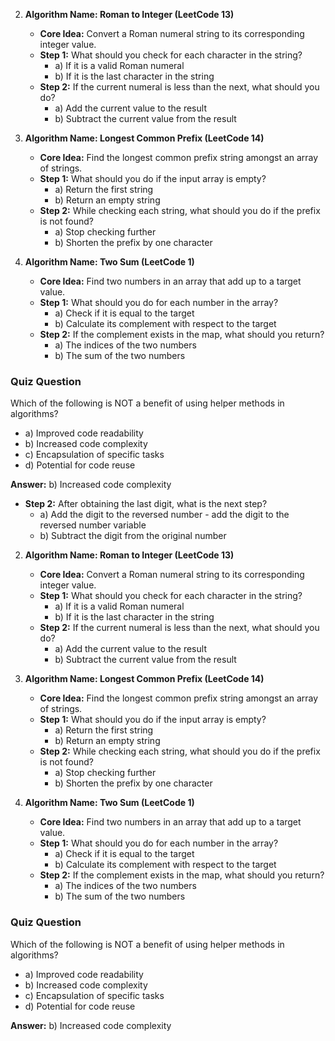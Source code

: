 2. **Algorithm Name: Roman to Integer (LeetCode 13)**
   - **Core Idea:** Convert a Roman numeral string to its corresponding integer value.
   - **Step 1:** What should you check for each character in the string?
     - a) If it is a valid Roman numeral
     - b) If it is the last character in the string
   - **Step 2:** If the current numeral is less than the next, what should you do?
     - a) Add the current value to the result
     - b) Subtract the current value from the result
     


3. **Algorithm Name: Longest Common Prefix (LeetCode 14)**
   - **Core Idea:** Find the longest common prefix string amongst an array of strings.
   - **Step 1:** What should you do if the input array is empty?
     - a) Return the first string
     - b) Return an empty string
   - **Step 2:** While checking each string, what should you do if the prefix is not found?
     - a) Stop checking further
     - b) Shorten the prefix by one character

4. **Algorithm Name: Two Sum (LeetCode 1)**
   - **Core Idea:** Find two numbers in an array that add up to a target value.
   - **Step 1:** What should you do for each number in the array?
     - a) Check if it is equal to the target
     - b) Calculate its complement with respect to the target
   - **Step 2:** If the complement exists in the map, what should you return?
     - a) The indices of the two numbers
     - b) The sum of the two numbers

### Quiz Question
Which of the following is NOT a benefit of using helper methods in algorithms?
- a) Improved code readability
- b) Increased code complexity
- c) Encapsulation of specific tasks
- d) Potential for code reuse

**Answer:** b) Increased code complexity
   - **Step 2:** After obtaining the last digit, what is the next step?
     - a) Add the digit to the reversed number - add the digit to the reversed number variable
     - b) Subtract the digit from the original number



2. **Algorithm Name: Roman to Integer (LeetCode 13)**
   - **Core Idea:** Convert a Roman numeral string to its corresponding integer value.
   - **Step 1:** What should you check for each character in the string?
     - a) If it is a valid Roman numeral
     - b) If it is the last character in the string
   - **Step 2:** If the current numeral is less than the next, what should you do?
     - a) Add the current value to the result
     - b) Subtract the current value from the result

3. **Algorithm Name: Longest Common Prefix (LeetCode 14)**
   - **Core Idea:** Find the longest common prefix string amongst an array of strings.
   - **Step 1:** What should you do if the input array is empty?
     - a) Return the first string
     - b) Return an empty string
   - **Step 2:** While checking each string, what should you do if the prefix is not found?
     - a) Stop checking further
     - b) Shorten the prefix by one character

4. **Algorithm Name: Two Sum (LeetCode 1)**
   - **Core Idea:** Find two numbers in an array that add up to a target value.
   - **Step 1:** What should you do for each number in the array?
     - a) Check if it is equal to the target
     - b) Calculate its complement with respect to the target
   - **Step 2:** If the complement exists in the map, what should you return?
     - a) The indices of the two numbers
     - b) The sum of the two numbers

### Quiz Question
Which of the following is NOT a benefit of using helper methods in algorithms?
- a) Improved code readability
- b) Increased code complexity
- c) Encapsulation of specific tasks
- d) Potential for code reuse

**Answer:** b) Increased code complexity